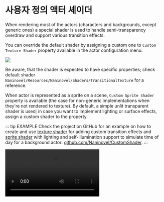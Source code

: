 # 사용자 정의 액터 셰이더

When rendering most of the actors (characters and backgrounds, except generic ones) a special shader is used to handle semi-transparency overdraw and support various transition effects.

You can override the default shader by assigning a custom one to `Custom Texture Shader` property available in the actor configuration menu.

![](https://i.gyazo.com/40eef3177d43afe223e91c59c2032543.png)

Be aware, that the shader is expected to have specific properties; check default shader `Naninovel/Resources/Naninovel/Shaders/TransitionalTexture` for a reference.

When actor is represented as a sprite on a scene, `Custom Sprite Shader` property is available (the case for non-generic implementations when they're not rendered to texture). By default, a simple unlit transparent shader is used; in case you want to implement lighting or surface effects, assign a custom shader to the property.

::: tip EXAMPLE
Check the project on GitHub for an example on how to create and use [texture shader](https://github.com/naninovel/samples/blob/main/unity/shader/Assets/Shaders/CustomTexture.shader) for adding custom transition effects and [sprite shader](https://github.com/naninovel/samples/blob/main/unity/shader/Assets/Shaders/CustomSprite.shader) with lighting and self-illumination support to simulate time of day for a background actor: [github.com/Naninovel/CustomShader](https://github.com/Naninovel/CustomShader).
:::

![](https://i.gyazo.com/a9d7fb29d5e076245ac515d673cc155e.mp4)
